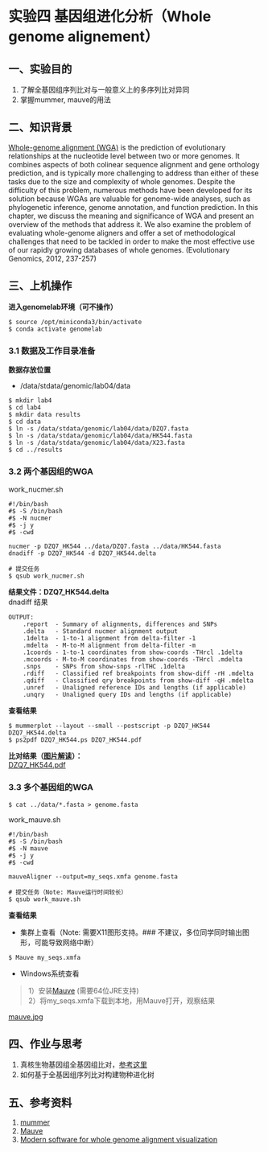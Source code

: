 
# 实验四 基因组进化分析（Whole genome alignement）  
## 一、实验目的  
1. 了解全基因组序列比对与一般意义上的多序列比对异同  
2. 掌握mummer, mauve的用法

## 二、知识背景  
[Whole-genome alignment (WGA)](https://link.springer.com/protocol/10.1007/978-1-61779-582-4_8) is the prediction of evolutionary relationships at the nucleotide level between two or more genomes. It combines aspects of both colinear sequence alignment and gene orthology prediction, and is typically more challenging to address than either of these tasks due to the size and complexity of whole genomes. Despite the difficulty of this problem, numerous methods have been developed for its solution because WGAs are valuable for genome-wide analyses, such as phylogenetic inference, genome annotation, and function prediction. In this chapter, we discuss the meaning and significance of WGA and present an overview of the methods that address it. We also examine the problem of evaluating whole-genome aligners and offer a set of methodological challenges that need to be tackled in order to make the most effective use of our rapidly growing databases of whole genomes. (Evolutionary Genomics, 2012, 237-257)  

## 三、上机操作  
**进入genomelab环境（可不操作）**  
```shell
$ source /opt/miniconda3/bin/activate
$ conda activate genomelab
```

### 3.1 数据及工作目录准备  
**数据存放位置**  
- /data/stdata/genomic/lab04/data

```shell
$ mkdir lab4
$ cd lab4
$ mkdir data results
$ cd data
$ ln -s /data/stdata/genomic/lab04/data/DZQ7.fasta
$ ln -s /data/stdata/genomic/lab04/data/HK544.fasta
$ ln -s /data/stdata/genomic/lab04/data/X23.fasta
$ cd ../results
```

### 3.2 两个基因组的WGA
work_nucmer.sh
```shell
#!/bin/bash
#$ -S /bin/bash
#$ -N nucmer
#$ -j y
#$ -cwd

nucmer -p DZQ7_HK544 ../data/DZQ7.fasta ../data/HK544.fasta
dnadiff -p DZQ7_HK544 -d DZQ7_HK544.delta
```

```shell
# 提交任务
$ qsub work_nucmer.sh
```

**结果文件：DZQ7_HK544.delta**  
dnadiff 结果
```shell
OUTPUT:
    .report  - Summary of alignments, differences and SNPs
    .delta   - Standard nucmer alignment output
    .1delta  - 1-to-1 alignment from delta-filter -1
    .mdelta  - M-to-M alignment from delta-filter -m
    .1coords - 1-to-1 coordinates from show-coords -THrcl .1delta
    .mcoords - M-to-M coordinates from show-coords -THrcl .mdelta
    .snps    - SNPs from show-snps -rlTHC .1delta
    .rdiff   - Classified ref breakpoints from show-diff -rH .mdelta
    .qdiff   - Classified qry breakpoints from show-diff -qH .mdelta
    .unref   - Unaligned reference IDs and lengths (if applicable)
    .unqry   - Unaligned query IDs and lengths (if applicable)
```

**查看结果**  
```shell
$ mummerplot --layout --small --postscript -p DZQ7_HK544 DZQ7_HK544.delta
$ ps2pdf DZQ7_HK544.ps DZQ7_HK544.pdf
```

**比对结果（[图片解读](https://www.jianshu.com/p/3b8b8a8594df)）：**  
[DZQ7_HK544.pdf](./DZQ7_HK544.pdf)

### 3.3 多个基因组的WGA

```shell
$ cat ../data/*.fasta > genome.fasta
```

work_mauve.sh  
```shell
#!/bin/bash
#$ -S /bin/bash
#$ -N mauve
#$ -j y
#$ -cwd

mauveAligner --output=my_seqs.xmfa genome.fasta 
```

```shell
# 提交任务（Note: Mauve运行时间较长）
$ qsub work_mauve.sh
```

**查看结果**  
- 集群上查看（Note: 需要X11图形支持。### 不建议，多位同学同时输出图形，可能导致网络中断）
```shell
$ Mauve my_seqs.xmfa
```

- Windows系统查看
> 1）安装[Mauve](http://darlinglab.org/mauve/download.html) (需要64位JRE支持)  
> 2）将my_seqs.xmfa下载到本地，用Mauve打开，观察结果

[mauve.jpg](./mauve.jpg)

## 四、作业与思考  
1. 真核生物基因组全基因组比对，[参考这里](http://genomewiki.ucsc.edu/index.php/Whole_genome_alignment_howto)  
2. 如何基于全基因组序列比对构建物种进化树

## 五、参考资料  
1. [mummer](https://github.com/mummer4/mummer)  
2. [Mauve](http://darlinglab.org/mauve/mauve.html)  
3. [Modern software for whole genome alignment visualization](https://www.biostars.org/p/302859/)  
